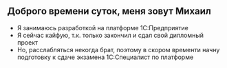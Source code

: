 ## Доброго времени суток, меня зовут Михаил
- Я занимаюсь разработкой на платформе 1С:Предприятие
- Я сейчас кайфую, т.к. только закончил и сдал свой дипломный проект
- Но, расслабляться некогда брат, поэтому в скором временти начну подготовку к сдаче экзамена 1С:Специалист по платформе


<!---
TumanovMikhail/TumanovMikhail is a ✨ special ✨ repository because its `README.md` (this file) appears on your GitHub profile.
You can click the Preview link to take a look at your changes.
--->
